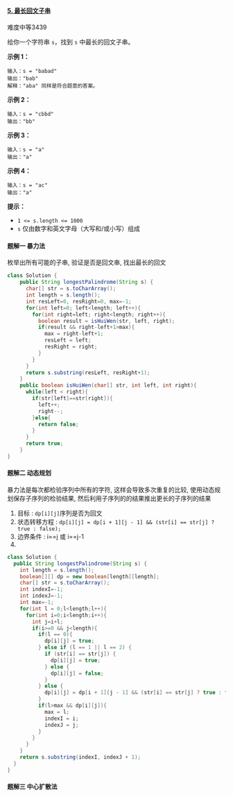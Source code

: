 #### [5. 最长回文子串](https://leetcode-cn.com/problems/longest-palindromic-substring/)

难度中等3439

给你一个字符串 `s`，找到 `s` 中最长的回文子串。

 

**示例 1：**

```
输入：s = "babad"
输出："bab"
解释："aba" 同样是符合题意的答案。
```

**示例 2：**

```
输入：s = "cbbd"
输出："bb"
```

**示例 3：**

```
输入：s = "a"
输出："a"
```

**示例 4：**

```
输入：s = "ac"
输出："a"
```

 

**提示：**

- `1 <= s.length <= 1000`
- `s` 仅由数字和英文字母（大写和/或小写）组成

#### 题解一 暴力法

枚举出所有可能的子串, 验证是否是回文串, 找出最长的回文

```java
class Solution {
    public String longestPalindrome(String s) {
      char[] str = s.toCharArray();
      int length = s.length();
      int resLeft=0, resRight=0, max=-1;
      for(int left=0; left<length; left++){
        for(int right=left; right<length; right++){
          boolean result = isHuiWen(str, left, right);
          if(result && right-left+1>max){
            max = right-left+1;
            resLeft = left;
            resRight = right;
          }
        }
      }
      return s.substring(resLeft, resRight+1);
    }
    public boolean isHuiWen(char[] str, int left, int right){
      while(left < right){
        if(str[left]==str[right]){
          left++;
          right--;
        }else{
          return false;
        }
      }
      return true;
    }
}
```

#### 题解二 动态规划

暴力法是每次都检验序列中所有的字符, 这样会导致多次重复的比较, 使用动态规划保存子序列的检验结果, 然后利用子序列的的结果推出更长的子序列的结果

1. 目标 : `dp[i][j]`序列是否为回文
2. 状态转移方程 :  `dp[i][j] = dp[i + 1][j - 1] && (str[i] == str[j] ? true : false);`
3. 边界条件 : i==j 或 i==j-1
4. 

```java
class Solution {
  public String longestPalindrome(String s) {
    int length = s.length();
    boolean[][] dp = new boolean[length][length];
    char[] str = s.toCharArray();
    int indexI=-1;
    int indexJ=-1;
    int max=-1;
    for(int l = 0;l<length;l++){
      for(int i=0;i<length;i++){
        int j=i+l;
        if(i>=0 && j<length){
          if(l == 0){
            dp[i][j] = true;
          } else if (l == 1 || l == 2) {
            if (str[i] == str[j]) {
              dp[i][j] = true;
            } else {
              dp[i][j] = false;
            }
          } else {
            dp[i][j] = dp[i + 1][j - 1] && (str[i] == str[j] ? true : false);
          }
          if(l>max && dp[i][j]){
            max = l;
            indexI = i;
            indexJ = j;
          }
        }
      }
    }
    return s.substring(indexI, indexJ + 1);
  }
}
```

#### 题解三 中心扩散法

